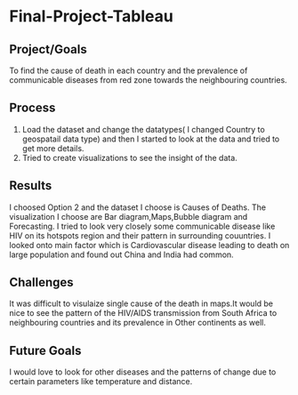 # Final-Project-Tableau

## Project/Goals
To find the cause of death in each country and the prevalence  of communicable diseases from red zone towards  the neighbouring countries. 

## Process
1. Load the dataset and change the datatypes( I changed Country to geospatail data type) and then I started to look at the data and tried to get more details.
2. Tried to create visualizations to see the insight of the data.

## Results
I choosed Option 2 and the dataset I choose is Causes of Deaths.
The visualization I choose are Bar diagram,Maps,Bubble diagram and Forecasting.
I tried to look very closely some communicable disease like HIV on its hotspots region and their pattern in surrounding couuntries.
I looked onto main factor which is Cardiovascular disease leading to death on large population and found out China and India had common.



## Challenges 
It was difficult to visulaize single cause of the death in maps.It would be nice to see the pattern of the HIV/AIDS transmission from South Africa to neighbouring countries and its prevalence in Other continents as well. 

## Future Goals
I would love to look for other diseases and the patterns of change due to certain parameters like temperature and distance.

